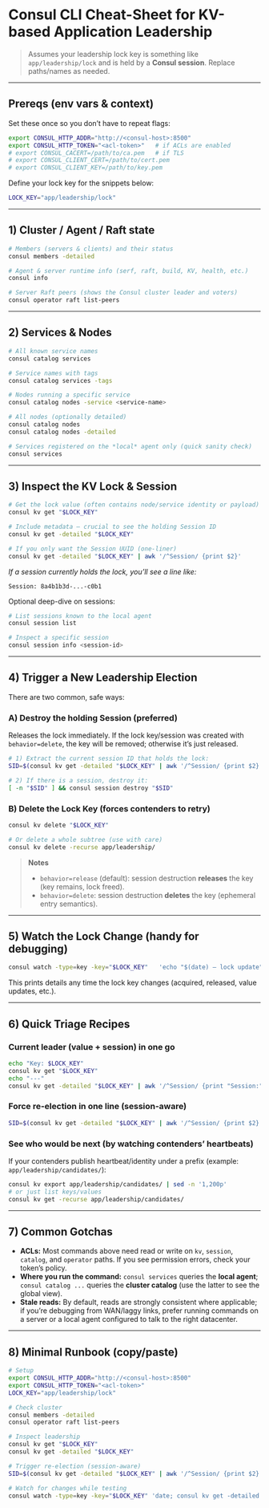 # Consul CLI Cheat-Sheet for KV-based Application Leadership

> Assumes your leadership lock key is something like `app/leadership/lock` and is held by a **Consul session**. Replace paths/names as needed.

---

## Prereqs (env vars & context)

Set these once so you don’t have to repeat flags:

```bash
export CONSUL_HTTP_ADDR="http://<consul-host>:8500"
export CONSUL_HTTP_TOKEN="<acl-token>"   # if ACLs are enabled
# export CONSUL_CACERT=/path/to/ca.pem   # if TLS
# export CONSUL_CLIENT_CERT=/path/to/cert.pem
# export CONSUL_CLIENT_KEY=/path/to/key.pem
```

Define your lock key for the snippets below:

```bash
LOCK_KEY="app/leadership/lock"
```

---

## 1) Cluster / Agent / Raft state

```bash
# Members (servers & clients) and their status
consul members -detailed

# Agent & server runtime info (serf, raft, build, KV, health, etc.)
consul info

# Server Raft peers (shows the Consul cluster leader and voters)
consul operator raft list-peers
```

---

## 2) Services & Nodes

```bash
# All known service names
consul catalog services

# Service names with tags
consul catalog services -tags

# Nodes running a specific service
consul catalog nodes -service <service-name>

# All nodes (optionally detailed)
consul catalog nodes
consul catalog nodes -detailed

# Services registered on the *local* agent only (quick sanity check)
consul services
```

---

## 3) Inspect the KV Lock & Session

```bash
# Get the lock value (often contains node/service identity or payload)
consul kv get "$LOCK_KEY"

# Include metadata – crucial to see the holding Session ID
consul kv get -detailed "$LOCK_KEY"

# If you only want the Session UUID (one-liner)
consul kv get -detailed "$LOCK_KEY" | awk '/^Session/ {print $2}'
```

_If a session currently holds the lock, you’ll see a line like:_
```
Session: 8a4b1b3d-...-c0b1
```

Optional deep-dive on sessions:

```bash
# List sessions known to the local agent
consul session list

# Inspect a specific session
consul session info <session-id>
```

---

## 4) Trigger a New Leadership Election

There are two common, safe ways:

### A) Destroy the holding Session (preferred)
Releases the lock immediately. If the lock key/session was created with `behavior=delete`, the key will be removed; otherwise it’s just released.

```bash
# 1) Extract the current session ID that holds the lock:
SID=$(consul kv get -detailed "$LOCK_KEY" | awk '/^Session/ {print $2}')

# 2) If there is a session, destroy it:
[ -n "$SID" ] && consul session destroy "$SID"
```

### B) Delete the Lock Key (forces contenders to retry)
```bash
consul kv delete "$LOCK_KEY"

# Or delete a whole subtree (use with care)
consul kv delete -recurse app/leadership/
```

> **Notes**
> - `behavior=release` (default): session destruction **releases** the key (key remains, lock freed).
> - `behavior=delete`: session destruction **deletes** the key (ephemeral entry semantics).

---

## 5) Watch the Lock Change (handy for debugging)

```bash
consul watch -type=key -key="$LOCK_KEY"   'echo "$(date) — lock update"; consul kv get -detailed '"$LOCK_KEY"'; echo "-----"'
```

This prints details any time the lock key changes (acquired, released, value updates, etc.).

---

## 6) Quick Triage Recipes

### Current leader (value + session) in one go
```bash
echo "Key: $LOCK_KEY"
consul kv get "$LOCK_KEY"
echo "---"
consul kv get -detailed "$LOCK_KEY" | awk '/^Session/ {print "Session:", $2}'
```

### Force re-election in one line (session-aware)
```bash
SID=$(consul kv get -detailed "$LOCK_KEY" | awk '/^Session/ {print $2}'); if [ -n "$SID" ]; then consul session destroy "$SID"; else consul kv delete "$LOCK_KEY"; fi
```

### See who would be next (by watching contenders’ heartbeats)
If your contenders publish heartbeat/identity under a prefix (example: `app/leadership/candidates/`):

```bash
consul kv export app/leadership/candidates/ | sed -n '1,200p'
# or just list keys/values
consul kv get -recurse app/leadership/candidates/
```

---

## 7) Common Gotchas

- **ACLs:** Most commands above need read or write on `kv`, `session`, `catalog`, and `operator` paths. If you see permission errors, check your token’s policy.
- **Where you run the command:** `consul services` queries the **local agent**; `consul catalog ...` queries the **cluster catalog** (use the latter to see the global view).
- **Stale reads:** By default, reads are strongly consistent where applicable; if you’re debugging from WAN/laggy links, prefer running commands on a server or a local agent configured to talk to the right datacenter.

---

## 8) Minimal Runbook (copy/paste)

```bash
# Setup
export CONSUL_HTTP_ADDR="http://<consul-host>:8500"
export CONSUL_HTTP_TOKEN="<acl-token>"
LOCK_KEY="app/leadership/lock"

# Check cluster
consul members -detailed
consul operator raft list-peers

# Inspect leadership
consul kv get "$LOCK_KEY"
consul kv get -detailed "$LOCK_KEY"

# Trigger re-election (session-aware)
SID=$(consul kv get -detailed "$LOCK_KEY" | awk '/^Session/ {print $2}'); if [ -n "$SID" ]; then consul session destroy "$SID"; else consul kv delete "$LOCK_KEY"; fi

# Watch for changes while testing
consul watch -type=key -key="$LOCK_KEY" 'date; consul kv get -detailed '"$LOCK_KEY"
```
